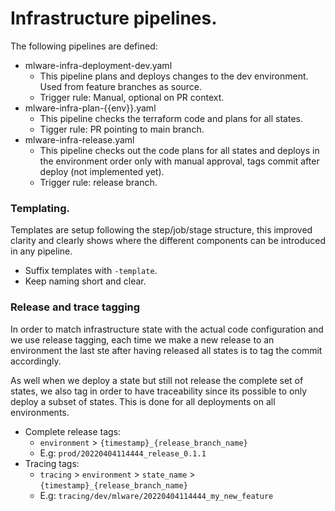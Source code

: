 # Infrastructure pipelines.

The following pipelines are defined:

* mlware-infra-deployment-dev.yaml
  * This pipeline plans and deploys changes to the dev environment. Used from feature branches as source.
  * Trigger rule: Manual, optional on PR context.
* mlware-infra-plan-{{env}}.yaml 
  * This pipeline checks the terraform code and plans for all states.
  * Tigger rule: PR pointing to main branch.
* mlware-infra-release.yaml
  * This pipeline checks out the code plans for all states and deploys in the environment order only with manual approval, tags commit after deploy (not implemented yet).
  * Trigger rule: release branch.


### Templating.

Templates are setup following the step/job/stage structure, this improved clarity and clearly shows where the different components can be introduced in any pipeline.

* Suffix templates with `-template`.
* Keep naming short and clear.

### Release and trace tagging

In order to match infrastructure state with the actual code configuration and we use release tagging, each time we make a new release to an environment the last ste after having released all states is to tag the commit accordingly.

As well when we deploy a state but still not release the complete set of states, we also tag in order to have traceability since its possible to only deploy a subset of states. This is done for all deployments on all environments.

- Complete release tags:
  - `environment` > `{timestamp}_{release_branch_name}`
  - E.g: `prod/20220404114444_release_0.1.1`
- Tracing tags: 
  - `tracing` > `environment` > `state_name` > `{timestamp}_{release_branch_name}`
  - E.g: `tracing/dev/mlware/20220404114444_my_new_feature`